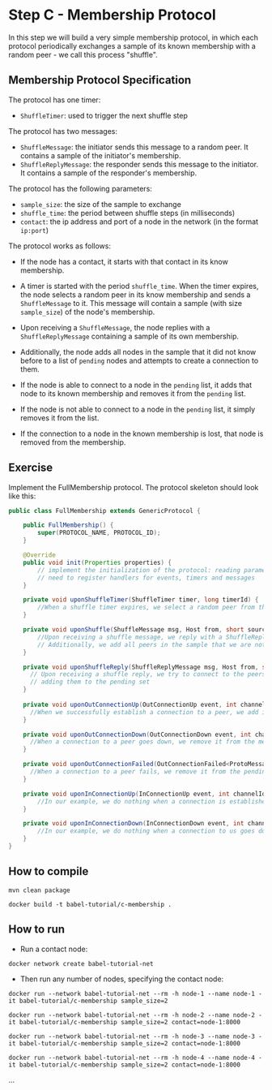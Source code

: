 # Step C - Membership Protocol

In this step we will build a very simple membership protocol, in which each protocol periodically exchanges a sample of
its known membership with a random peer - we call this process "shuffle".

## Membership Protocol Specification

The protocol has one timer:

- `ShuffleTimer`: used to trigger the next shuffle step

The protocol has two messages:

- `ShuffleMessage`: the initiator sends this message to a random peer. It contains a sample of the initiator's
  membership.
- `ShuffleReplyMessage`: the responder sends this message to the initiator. It contains a sample of the responder's
  membership.

The protocol has the following parameters:

- ``sample_size``: the size of the sample to exchange
- ``shuffle_time``: the period between shuffle steps (in milliseconds)
- ``contact``: the ip address and port of a node in the network (in the format `ip:port`)

The protocol works as follows:

- If the node has a contact, it starts with that contact in its know membership.

- A timer is started with the period ``shuffle_time``. When the timer expires, the node selects a random peer in its
  know membership and sends a `ShuffleMessage` to it. This message will contain a sample (with size ``sample_size``) of
  the node's membership.
- Upon receiving a `ShuffleMessage`, the node replies with a `ShuffleReplyMessage` containing a sample of its own
  membership.
- Additionally, the node adds all nodes in the sample that it did not know before to a list of ``pending`` nodes and
  attempts to create a connection to them.
- If the node is able to connect to a node in the ``pending`` list, it adds that node to its known membership and
  removes it from the ``pending`` list.
- If the node is not able to connect to a node in the ``pending`` list, it simply removes it from the list.
- If the connection to a node in the known membership is lost, that node is removed from the membership.

## Exercise

Implement the FullMembership protocol.
The protocol skeleton should look like this:

```java
public class FullMembership extends GenericProtocol {

    public FullMembership() {
        super(PROTOCOL_NAME, PROTOCOL_ID);
    }

    @Override
    public void init(Properties properties) {
        // implement the initialization of the protocol: reading parameters, connecting to the contact node, etc.
        // need to register handlers for events, timers and messages
    }

    private void uponShuffleTimer(ShuffleTimer timer, long timerId) {
        //When a shuffle timer expires, we select a random peer from the membership and send a ShuffleMessage to it
    }

    private void uponShuffle(ShuffleMessage msg, Host from, short sourceProto, int channelId) {
        //Upon receiving a shuffle message, we reply with a ShuffleReplyMessage containing a sample of our membership
        // Additionally, we add all peers in the sample that we are not connected to yet to the pending set and attempt to connect to them
    }

    private void uponShuffleReply(ShuffleReplyMessage msg, Host from, short sourceProto, int channelId) {
      // Upon receiving a shuffle reply, we try to connect to the peers in the sample that we are not connected to yet,
      // adding them to the pending set
    }
    
    private void uponOutConnectionUp(OutConnectionUp event, int channelId) {
      //When we successfully establish a connection to a peer, we add it to the membership
    }

    private void uponOutConnectionDown(OutConnectionDown event, int channelId) {
      //When a connection to a peer goes down, we remove it from the membership
    }

    private void uponOutConnectionFailed(OutConnectionFailed<ProtoMessage> event, int channelId) {
      //When a connection to a peer fails, we remove it from the pending set
    }

    private void uponInConnectionUp(InConnectionUp event, int channelId) {
        //In our example, we do nothing when a connection is established to us
    }

    private void uponInConnectionDown(InConnectionDown event, int channelId) {
        //In our example, we do nothing when a connection to us goes down
    }
}
```

## How to compile

``mvn clean package``

``docker build -t babel-tutorial/c-membership .``

## How to run

- Run a contact node:

``docker network create babel-tutorial-net``

- Then run any number of nodes, specifying the contact node:

``docker run --network babel-tutorial-net --rm -h node-1 --name node-1 -it babel-tutorial/c-membership sample_size=2``

``docker run --network babel-tutorial-net --rm -h node-2 --name node-2 -it babel-tutorial/c-membership sample_size=2 contact=node-1:8000``

``docker run --network babel-tutorial-net --rm -h node-3 --name node-3 -it babel-tutorial/c-membership sample_size=2 contact=node-1:8000``

``docker run --network babel-tutorial-net --rm -h node-4 --name node-4 -it babel-tutorial/c-membership sample_size=2 contact=node-1:8000``

...

